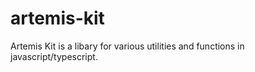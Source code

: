 # artemis-kit
Artemis Kit is a libary for various utilities and functions in javascript/typescript.
